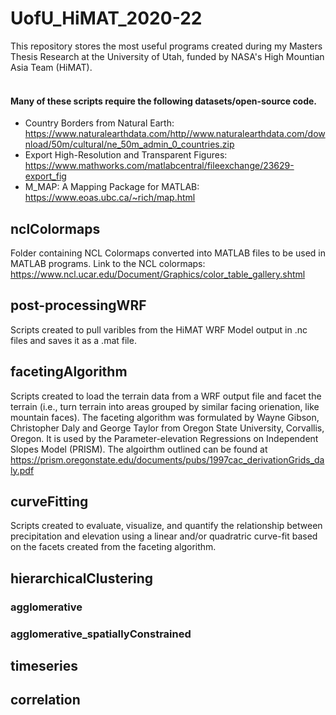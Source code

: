 # UofU_HiMAT_2020-22
This repository stores the most useful programs created during my Masters Thesis Research at the University of Utah, funded by NASA's High Mountian Asia Team (HiMAT). <br /> <br />
#### Many of these scripts require the following datasets/open-source code. <br />
* Country Borders from Natural Earth: <br />
https://www.naturalearthdata.com/http//www.naturalearthdata.com/download/50m/cultural/ne_50m_admin_0_countries.zip <br />
* Export High-Resolution and Transparent Figures: <br />
https://www.mathworks.com/matlabcentral/fileexchange/23629-export_fig <br />
* M_MAP: A Mapping Package for MATLAB: <br />
https://www.eoas.ubc.ca/~rich/map.html

## nclColormaps
Folder containing NCL Colormaps converted into MATLAB files to be used in MATLAB programs. Link to the NCL colormaps:  <br />
https://www.ncl.ucar.edu/Document/Graphics/color_table_gallery.shtml

## post-processingWRF
Scripts created to pull varibles from the HiMAT WRF Model output in .nc files and saves it as a .mat file.

## facetingAlgorithm
Scripts created to load the terrain data from a WRF output file and facet the terrain (i.e., turn terrain into areas grouped by similar facing orienation, like mountain faces). The faceting algorithm was formulated by Wayne Gibson, Christopher Daly and George Taylor from Oregon State University, Corvallis, Oregon. It is used by the Parameter-elevation Regressions on Independent Slopes Model (PRISM). The algoirthm outlined can be found at https://prism.oregonstate.edu/documents/pubs/1997cac_derivationGrids_daly.pdf

## curveFitting
Scripts created to evaluate, visualize, and quantify the relationship between precipitation and elevation using a linear and/or quadratric curve-fit based on the facets created from the faceting algorithm.

## hierarchicalClustering
### agglomerative

### agglomerative_spatiallyConstrained

## timeseries

## correlation




